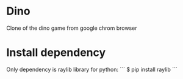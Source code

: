 # Dino
Clone of the dino game from google chrom browser

# Install dependency
Only dependency is raylib library for python:
´´´ 
$ pip install raylib
´´´ 

